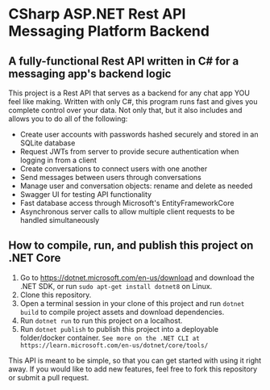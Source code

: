 # CSharp ASP.NET Rest API Messaging Platform Backend

## A fully-functional Rest API written in C# for a messaging app's backend logic

This project is a Rest API that serves as a backend for any chat app YOU feel like making. Written with only C#, this program runs fast and gives you complete control over your data. Not only that, but it also includes and allows you to do all of the following:

* Create user accounts with passwords hashed securely and stored in an SQLite database
* Request JWTs from server to provide secure authentication when logging in from a client
* Create conversations to connect users with one another
* Send messages between users through conversations
* Manage user and conversation objects: rename and delete as needed
* Swagger UI for testing API functionality
* Fast database access through Microsoft's EntityFrameworkCore
* Asynchronous server calls to allow multiple client requests to be handled simultaneously

## How to compile, run, and publish this project on .NET Core
1. Go to https://dotnet.microsoft.com/en-us/download and download the .NET SDK, or run `sudo apt-get install dotnet8` on Linux.
2. Clone this repository.
3. Open a terminal session in your clone of this project and run `dotnet build` to compile project assets and download dependencies. 
4. Run `dotnet run` to run this project on a localhost.
5. Run `dotnet publish` to publish this project into a deployable folder/docker container.
```See more on the .NET CLI at https://learn.microsoft.com/en-us/dotnet/core/tools/```


This API is meant to be simple, so that you can get started with using it right away. If you would like to add new features, feel free to fork this repository or submit a pull request. 